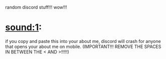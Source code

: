random discord stuff!!! wow!!!

# **<sound:1>**:
 if you copy and paste this into your about me, discord will crash for anyone that opens your about me on mobile. (IMPORTANT!!! REMOVE THE SPACES IN BETWEEN THE < AND >!!!!!)
